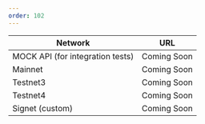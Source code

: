 ```yaml
---
order: 102
---
```



| Network                          | URL          |
|----------------------------------|--------------|
| MOCK API (for integration tests) | Coming Soon  |
| Mainnet                          | Coming Soon  |
| Testnet3                         | Coming Soon  |
| Testnet4                         | Coming Soon  |
| Signet (custom)                  | Coming Soon  |
